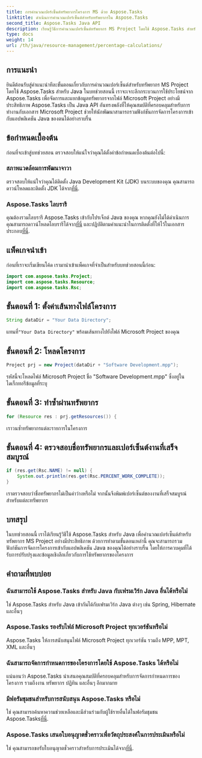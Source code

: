 ```yaml
---
title: การคำนวณเปอร์เซ็นต์ทรัพยากรโครงการ MS ด้วย Aspose.Tasks
linktitle: ดำเนินการคำนวณเปอร์เซ็นต์สำหรับทรัพยากรใน Aspose.Tasks
second_title: Aspose.Tasks Java API
description: เรียนรู้วิธีการคำนวณเปอร์เซ็นต์ทรัพยากร MS Project โดยใช้ Aspose.Tasks สำหรับ Java คำแนะนำทีละขั้นตอนพร้อมตัวอย่างโค้ดรวมอยู่ด้วย
type: docs
weight: 14
url: /th/java/resource-management/percentage-calculations/
---
```

## การแนะนำ
ยินดีต้อนรับสู่คำแนะนำทีละขั้นตอนเกี่ยวกับการคำนวณเปอร์เซ็นต์สำหรับทรัพยากร MS Project โดยใช้ Aspose.Tasks สำหรับ Java ในบทช่วยสอนนี้ เราจะเจาะลึกกระบวนการใช้ประโยชน์จาก Aspose.Tasks เพื่อจัดการและแยกข้อมูลทรัพยากรจากไฟล์ Microsoft Project อย่างมีประสิทธิภาพ Aspose.Tasks เป็น Java API อันทรงพลังที่ให้คุณสมบัติที่ครอบคลุมสำหรับการทำงานกับเอกสาร Microsoft Project ช่วยให้นักพัฒนาสามารถรวมฟังก์ชันการจัดการโครงการเข้ากับแอปพลิเคชัน Java ของตนได้อย่างราบรื่น
## ข้อกำหนดเบื้องต้น
ก่อนที่จะเข้าสู่บทช่วยสอน ตรวจสอบให้แน่ใจว่าคุณได้ตั้งค่าข้อกำหนดเบื้องต้นต่อไปนี้:
### สภาพแวดล้อมการพัฒนาจาวา
 ตรวจสอบให้แน่ใจว่าคุณได้ติดตั้ง Java Development Kit (JDK) บนระบบของคุณ คุณสามารถดาวน์โหลดและติดตั้ง JDK ได้จาก[ที่นี่](https://www.oracle.com/java/technologies/javase-jdk11-downloads.html).
### Aspose.Tasks ไลบรารี
คุณต้องรวมไลบรารี Aspose.Tasks เข้ากับโปรเจ็กต์ Java ของคุณ หากคุณยังไม่ได้ดำเนินการ คุณสามารถดาวน์โหลดไลบรารีได้จาก[ที่นี่](https://releases.aspose.com/tasks/java/) และปฏิบัติตามคำแนะนำในการติดตั้งที่ให้ไว้ในเอกสารประกอบ[ที่นี่](https://reference.aspose.com/tasks/java/).

## แพ็คเกจนำเข้า
ก่อนที่เราจะเริ่มเขียนโค้ด เรามานำเข้าแพ็คเกจที่จำเป็นสำหรับบทช่วยสอนนี้ก่อน:
```java
import com.aspose.tasks.Project;
import com.aspose.tasks.Resource;
import com.aspose.tasks.Rsc;
```
## ขั้นตอนที่ 1: ตั้งค่าเส้นทางไฟล์โครงการ
```java
String dataDir = "Your Data Directory";
```
 แทนที่`"Your Data Directory"` พร้อมเส้นทางไปยังไฟล์ Microsoft Project ของคุณ
## ขั้นตอนที่ 2: โหลดโครงการ
```java
Project prj = new Project(dataDir + "Software Development.mpp");
```
รหัสนี้จะโหลดไฟล์ Microsoft Project ชื่อ "Software Development.mpp" ซึ่งอยู่ในไดเร็กทอรีข้อมูลที่ระบุ
## ขั้นตอนที่ 3: ทำซ้ำผ่านทรัพยากร
```java
for (Resource res : prj.getResources()) {
```
เราวนซ้ำทรัพยากรแต่ละรายการในโครงการ
## ขั้นตอนที่ 4: ตรวจสอบชื่อทรัพยากรและเปอร์เซ็นต์งานที่เสร็จสมบูรณ์
```java
if (res.get(Rsc.NAME) != null) {
    System.out.println(res.get(Rsc.PERCENT_WORK_COMPLETE));
}
```
เราตรวจสอบว่าชื่อทรัพยากรไม่เป็นค่าว่างหรือไม่ จากนั้นจึงพิมพ์เปอร์เซ็นต์ของงานที่เสร็จสมบูรณ์สำหรับแต่ละทรัพยากร

## บทสรุป
ในบทช่วยสอนนี้ เราได้เรียนรู้วิธีใช้ Aspose.Tasks สำหรับ Java เพื่อคำนวณเปอร์เซ็นต์สำหรับทรัพยากร MS Project อย่างมีประสิทธิภาพ ด้วยการทำตามขั้นตอนเหล่านี้ คุณจะสามารถรวมฟังก์ชันการจัดการโครงการเข้ากับแอปพลิเคชัน Java ของคุณได้อย่างราบรื่น โดยให้การควบคุมที่ได้รับการปรับปรุงและข้อมูลเชิงลึกเกี่ยวกับการใช้ทรัพยากรของโครงการ
## คำถามที่พบบ่อย
### ฉันสามารถใช้ Aspose.Tasks สำหรับ Java กับเฟรมเวิร์ก Java อื่นได้หรือไม่
ใช่ Aspose.Tasks สำหรับ Java เข้ากันได้กับเฟรมเวิร์ก Java ต่างๆ เช่น Spring, Hibernate และอื่นๆ
### Aspose.Tasks รองรับไฟล์ Microsoft Project ทุกเวอร์ชันหรือไม่
Aspose.Tasks ให้การสนับสนุนไฟล์ Microsoft Project ทุกเวอร์ชัน รวมถึง MPP, MPT, XML และอื่นๆ
### ฉันสามารถจัดการกำหนดการของโครงการโดยใช้ Aspose.Tasks ได้หรือไม่
แน่นอนว่า Aspose.Tasks นำเสนอคุณสมบัติที่ครอบคลุมสำหรับการจัดการกำหนดการของโครงการ รวมถึงงาน ทรัพยากร ปฏิทิน และอื่นๆ อีกมากมาย
### มีฟอรัมชุมชนสำหรับการสนับสนุน Aspose.Tasks หรือไม่
 ใช่ คุณสามารถค้นหาความช่วยเหลือและมีส่วนร่วมกับผู้ใช้รายอื่นได้ในฟอรัมชุมชน Aspose.Tasks[ที่นี่](https://forum.aspose.com/c/tasks/15).
### Aspose.Tasks เสนอใบอนุญาตชั่วคราวเพื่อวัตถุประสงค์ในการประเมินหรือไม่
 ใช่ คุณสามารถขอรับใบอนุญาตชั่วคราวสำหรับการประเมินได้จาก[ที่นี่](https://purchase.aspose.com/temporary-license/).